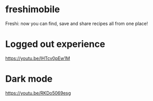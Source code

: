 # freshimobile

Freshi: now you can find, save and share recipes all from one place!

# Logged out experience
https://youtu.be/lHTcv0pEw1M

# Dark mode
https://youtu.be/RKDo5069esg
